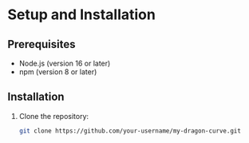 # Setup and Installation

## Prerequisites
- Node.js (version 16 or later)
- npm (version 8 or later)

## Installation
1. Clone the repository:
   ```bash
   git clone https://github.com/your-username/my-dragon-curve.git

